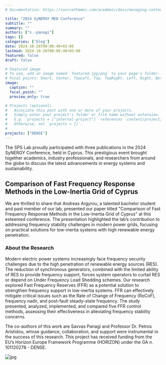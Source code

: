 ```yaml
---
# Documentation: https://sourcethemes.com/academic/docs/managing-content/

title: "2024 SyNERGY MED Conference"
subtitle: ""
summary: ""
authors: ["s.-panagi"]
tags: []
categories: ['blog']
date: 2024-10-26T00:08:48+03:00
lastmod: 2024-10-26T00:08:48+03:00
featured: false
draft: false

# Featured image
# To use, add an image named `featured.jpg/png` to your page's folder.
# Focal points: Smart, Center, TopLeft, Top, TopRight, Left, Right, BottomLeft, Bottom, BottomRight.
image:
  caption: ""
  focal_point: ""
  preview_only: true

# Projects (optional).
#   Associate this post with one or more of your projects.
#   Simply enter your project's folder or file name without extension.
#   E.g. `projects = ["internal-project"]` references `content/project/deep-learning/index.md`.
#   Otherwise, set `projects = []`.
# 
projects: ["DENSE"]
---
```


The SPS Lab proudly participated with three publications in the 2024 SyNERGY Conference, held in Cyprus. This prestigious event brought together academics, industry professionals, and researchers from around the globe to discuss the latest advancements in energy systems and sustainability. 

## Comparison of Fast Frequency Response Methods in the Low-Inertia Grid of Cyprus

We are thrilled to share that Andreas Argyrou, a talented bachelor student and past member of our lab, presented our paper titled "Comparison of Fast Frequency Response Methods in the Low-Inertia Grid of Cyprus" at this esteemed conference. The presentation highlighted the lab’s contribution to addressing frequency stability challenges in modern power grids, focusing on practical solutions for low-inertia systems with high renewable energy penetration.

### About the Research 

Modern electric power systems increasingly face frequency security challenges due to the high penetration of renewable energy sources (RES). The reduction of synchronous generators, combined with the limited ability of RES to provide frequency support, forces system operators to curtail RES or depend on Under Frequency Load Shedding schemes. Our research explored Fast Frequency Reserves (FFR) as a potential solution to strengthen frequency support in low-inertia systems. FFR can effectively mitigate critical issues such as the Rate of Change of Frequency (RoCoF), frequency nadir, and post-fault steady-state frequency. The study presented, analyzed, implemented, and compared five FFR control methods, assessing their effectiveness in alleviating frequency stability concerns.

The co-authors of this work are Savvas Panagi and Professor Dr. Petros Aristidou, whose guidance, collaboration, and support were instrumental in the success of this research. This project has received funding from the EU’s Horizon Europe Framework Programme (HORIZON) under the GA n. 101120278 - DENSE.

![jpg](image.jpg)
